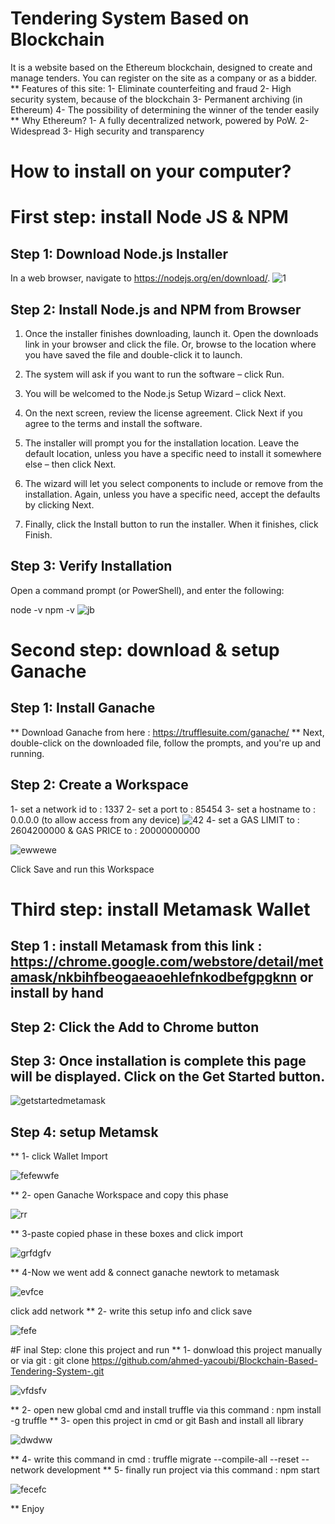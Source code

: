 # Tendering System Based on Blockchain
It is a website based on the Ethereum blockchain, designed to create and manage tenders.
You can register on the site as a company or as a bidder.
** Features of this site:
1- Eliminate counterfeiting and fraud
2- High security system, because of the blockchain
3- Permanent archiving (in Ethereum)
4- The possibility of determining the winner of the tender easily
** Why Ethereum?
1- A fully decentralized network, powered by PoW.
2- Widespread
3- High security and transparency
# How to install on your computer?

# First step: install Node JS & NPM
## Step 1: Download Node.js Installer
In a web browser, navigate to https://nodejs.org/en/download/.
![1](https://user-images.githubusercontent.com/52602033/185775133-33f26384-5206-4978-974e-d952a22a5a6b.png)

## Step 2: Install Node.js and NPM from Browser
1. Once the installer finishes downloading, launch it. Open the downloads link in your browser and click the file. Or, browse to the location where you have saved the file and double-click it to launch.

2. The system will ask if you want to run the software – click Run.

3. You will be welcomed to the Node.js Setup Wizard – click Next.

4. On the next screen, review the license agreement. Click Next if you agree to the terms and install the software.

5. The installer will prompt you for the installation location. Leave the default location, unless you have a specific need to install it somewhere else – then click Next.

6. The wizard will let you select components to include or remove from the installation. Again, unless you have a specific need, accept the defaults by clicking Next.

7. Finally, click the Install button to run the installer. When it finishes, click Finish.
## Step 3: Verify Installation
Open a command prompt (or PowerShell), and enter the following:

node -v
npm -v
![jb](https://user-images.githubusercontent.com/52602033/185775211-78e6029f-3fcb-45bb-b12f-bfd887d504cc.PNG)

# Second step: download & setup Ganache

## Step 1: Install Ganache
** Download Ganache from here : https://trufflesuite.com/ganache/
** Next, double-click on the downloaded file, follow the prompts, and you're up and running.

## Step 2: Create a Workspace
1- set a network id to : 1337
2- set a port to : 85454
3- set a hostname to : 0.0.0.0 (to allow access from any device)
![42](https://user-images.githubusercontent.com/52602033/185775464-cb6c17b8-d330-4833-b00c-bb1089ba15e4.PNG)
4- set a GAS LIMIT to : 2604200000 &  GAS PRICE to : 20000000000

![ewwewe](https://user-images.githubusercontent.com/52602033/185775511-7986d9c3-2ee4-482e-b00c-3295bb256363.PNG)

Click Save and run this Workspace

# Third step: install Metamask Wallet
## Step 1 : install Metamask from this link : https://chrome.google.com/webstore/detail/metamask/nkbihfbeogaeaoehlefnkodbefgpgknn or install by hand
## Step 2: Click the Add to Chrome button
## Step 3: Once installation is complete this page will be displayed. Click on the Get Started button.

![getstartedmetamask](https://user-images.githubusercontent.com/52602033/185775831-b5b2737f-924a-4123-81a1-0e98404fa59c.png)

## Step 4: setup Metamsk 
** 1- click Wallet Import

![fefewwfe](https://user-images.githubusercontent.com/52602033/185775848-6200c476-68ab-4893-9bab-5eede7885660.PNG)

** 2- open Ganache Workspace and copy this phase

![rr](https://user-images.githubusercontent.com/52602033/185775867-8621cbd1-e935-4099-a3ba-19be539da500.PNG)

** 3-paste copied phase in these boxes and click import

![grfdgfv](https://user-images.githubusercontent.com/52602033/185775876-d59b37de-243f-4935-9d30-70a2a4f5ed44.PNG)

** 4-Now we went add & connect ganache newtork to metamask

![evfce](https://user-images.githubusercontent.com/52602033/185775914-4f253279-51bc-4cfb-8b73-c26f549ce680.PNG)

click add network
** 2- write this setup info and click save

![fefe](https://user-images.githubusercontent.com/52602033/185775929-8080c2c9-4f67-43e9-bf0b-f63ad06e4117.PNG)

#F inal Step: clone this project and run 
** 1- donwload this project manually or via git : git clone https://github.com/ahmed-yacoubi/Blockchain-Based-Tendering-System-.git

![vfdsfv](https://user-images.githubusercontent.com/52602033/185776103-9f79d8af-a09c-40d8-9019-2a86ba985e9e.PNG)

** 2- open new global cmd and install truffle via this command :  npm install -g truffle
** 3- open this project in cmd or git Bash and install all library

![dwdww](https://user-images.githubusercontent.com/52602033/185776127-fc58d8f1-0475-46f9-bfda-6e46c09b2f8c.PNG)

** 4- write this command in cmd : truffle migrate --compile-all --reset  --network development
** 5- finally run project via this command : npm start

![fecefc](https://user-images.githubusercontent.com/52602033/185776280-b1bdf8b3-a4ca-45d5-89d0-ded205ecec8f.png)

** Enjoy


